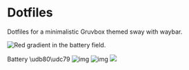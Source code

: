 # Dotfiles
Dotfiles for a minimalistic Gruvbox themed sway with waybar.

![Red gradient in the battery field.](https://i.imgur.com/Nn6EzoE.png)

Battery \udb80\udc79
![img](https://i.imgur.com/s7naYgP.png)
![img](https://i.imgur.com/oa5M1lF.gif)
![](https://i.imgur.com/8pXJvjP.png)

